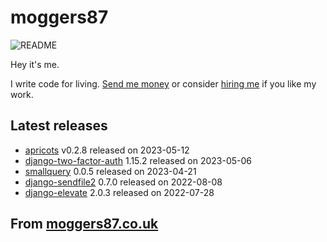 
# moggers87

![README](https://github.com/moggers87/moggers87/workflows/Update%20README/badge.svg)

Hey it's me.

I write code for living. [Send me money](https://ko-fi.com/moggers87) or
consider [hiring me](https://vlgi.space) if you like my work.

## Latest releases

- <a href="https://github.com/moggers87/apricots">apricots</a> v0.2.8 released on 2023-05-12
- <a href="https://pypi.org/project/django-two-factor-auth/">django-two-factor-auth</a> 1.15.2 released on 2023-05-06
- <a href="https://www.npmjs.com/package/smallquery">smallquery</a> 0.0.5 released on 2023-04-21
- <a href="https://pypi.org/project/django-sendfile2/">django-sendfile2</a> 0.7.0 released on 2022-08-08
- <a href="https://pypi.org/project/django-elevate/">django-elevate</a> 2.0.3 released on 2022-07-28

## From [moggers87.co.uk](https://moggers87.co.uk)



